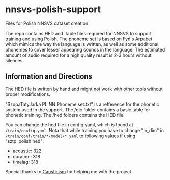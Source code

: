 # nnsvs-polish-support
Files for Polish NNSVS dataset creation

The repo contains HED and .table files required for NNSVS to support training and using Polish.
The phoneme set is based on Fyń's Arpabet which mimics the way the language is written, as well as some additional phonemes to cover lesser appearing sounds in the language.
The estimated amount of audio required for a high quality result is 2-3 hours without silences.

## Information and Directions

The HED file is written by hand and might not work with other tools without proper modifications.

"SzopaTatyJarka PL NN Phoneme set.txt" is a refference for the phonetic system used in the support.
The /dic folder contains a basic table for phonetic training.
The /hed folders contains the HED file.

You can change the hed file in config.yaml, which is found at `/train/config.yaml`.
Nota that while training you have to change "in_dim" in `/train/conf/train/*/model/*.yaml` to following values if using "sztp_polish.hed":

* acoustic: 322
* duration: 318
* timelag: 318

Special thanks to [Causticism](https://github.com/causticism) for helping me with the project.
